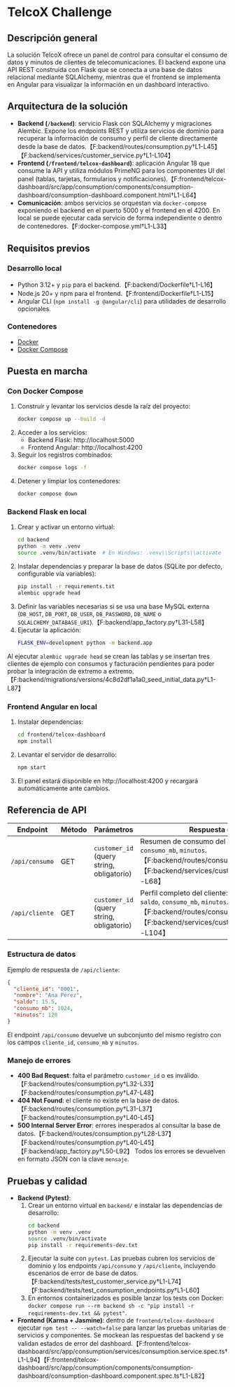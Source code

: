 # TelcoX Challenge

## Descripción general
La solución TelcoX ofrece un panel de control para consultar el consumo de datos y minutos de clientes de telecomunicaciones. El
backend expone una API REST construida con Flask que se conecta a una base de datos relacional mediante SQLAlchemy, mientras que el frontend se
implementa en Angular para visualizar la información en un dashboard interactivo.

## Arquitectura de la solución
- **Backend (`/backend`)**: servicio Flask con SQLAlchemy y migraciones Alembic. Expone los endpoints REST y utiliza servicios
  de dominio para recuperar la información de consumo y perfil de cliente directamente desde la base de datos.【F:backend/routes/consumption.py†L1-L45】【F:backend/services/customer_service.py†L1-L104】
- **Frontend (`/frontend/telcox-dashboard`)**: aplicación Angular 18 que consume la API y utiliza módulos PrimeNG para los
  componentes UI del panel (tablas, tarjetas, formularios y notificaciones).【F:frontend/telcox-dashboard/src/app/consumption/components/consumption-dashboard/consumption-dashboard.component.html†L1-L64】
- **Comunicación**: ambos servicios se orquestan vía `docker-compose` exponiendo el backend en el puerto 5000 y el frontend en el
  4200. En local se puede ejecutar cada servicio de forma independiente o dentro de contenedores.【F:docker-compose.yml†L1-L33】

## Requisitos previos
### Desarrollo local
- Python 3.12+ y `pip` para el backend.【F:backend/Dockerfile†L1-L16】
- Node.js 20+ y npm para el frontend.【F:frontend/Dockerfile†L1-L15】
- Angular CLI (`npm install -g @angular/cli`) para utilidades de desarrollo opcionales.

### Contenedores
- [Docker](https://docs.docker.com/get-docker/)
- [Docker Compose](https://docs.docker.com/compose/)

## Puesta en marcha
### Con Docker Compose
1. Construir y levantar los servicios desde la raíz del proyecto:
   ```bash
   docker compose up --build -d
   ```
2. Acceder a los servicios:
   - Backend Flask: http://localhost:5000
   - Frontend Angular: http://localhost:4200
3. Seguir los registros combinados:
   ```bash
   docker compose logs -f
   ```
4. Detener y limpiar los contenedores:
   ```bash
   docker compose down
   ```

### Backend Flask en local
1. Crear y activar un entorno virtual:
   ```bash
   cd backend
   python -m venv .venv
   source .venv/bin/activate  # En Windows: .venv\\Scripts\\activate
   ```
2. Instalar dependencias y preparar la base de datos (SQLite por defecto, configurable vía variables):
   ```bash
   pip install -r requirements.txt
   alembic upgrade head
   ```
3. Definir las variables necesarias si se usa una base MySQL externa (`DB_HOST`, `DB_PORT`, `DB_USER`, `DB_PASSWORD`, `DB_NAME` o
   `SQLALCHEMY_DATABASE_URI`).【F:backend/app_factory.py†L31-L58】
4. Ejecutar la aplicación:
   ```bash
   FLASK_ENV=development python -m backend.app
   ```

Al ejecutar `alembic upgrade head` se crean las tablas y se insertan tres clientes de ejemplo con consumos y facturación pendientes para poder probar la integración de extremo a extremo.【F:backend/migrations/versions/4c8d2df1a1a0_seed_initial_data.py†L1-L87】

### Frontend Angular en local
1. Instalar dependencias:
   ```bash
   cd frontend/telcox-dashboard
   npm install
   ```
2. Levantar el servidor de desarrollo:
   ```bash
   npm start
   ```
3. El panel estará disponible en http://localhost:4200 y recargará automáticamente ante cambios.

## Referencia de API
| Endpoint | Método | Parámetros | Respuesta exitosa |
| --- | --- | --- | --- |
| `/api/consumo` | GET | `customer_id` (query string, obligatorio) | Resumen de consumo del cliente: `cliente_id`, `consumo_mb`, `minutos`.【F:backend/routes/consumption.py†L24-L37】【F:backend/services/customer_service.py†L44-L68】 |
| `/api/cliente` | GET | `customer_id` (query string, obligatorio) | Perfil completo del cliente: `cliente_id`, `nombre`, `saldo`, `consumo_mb`, `minutos`.【F:backend/routes/consumption.py†L39-L45】【F:backend/services/customer_service.py†L71-L104】 |

### Estructura de datos
Ejemplo de respuesta de `/api/cliente`:
```json
{
  "cliente_id": "0001",
  "nombre": "Ana Pérez",
  "saldo": 15.5,
  "consumo_mb": 1024,
  "minutos": 120
}
```
El endpoint `/api/consumo` devuelve un subconjunto del mismo registro con los campos `cliente_id`, `consumo_mb` y `minutos`.

### Manejo de errores
- **400 Bad Request**: falta el parámetro `customer_id` o es inválido.【F:backend/routes/consumption.py†L32-L33】【F:backend/routes/consumption.py†L47-L48】
- **404 Not Found**: el cliente no existe en la base de datos.【F:backend/routes/consumption.py†L31-L37】【F:backend/routes/consumption.py†L40-L45】
- **500 Internal Server Error**: errores inesperados al consultar la base de datos.【F:backend/routes/consumption.py†L28-L37】【F:backend/routes/consumption.py†L40-L45】【F:backend/app_factory.py†L50-L92】
Todos los errores se devuelven en formato JSON con la clave `mensaje`.

## Pruebas y calidad
- **Backend (Pytest)**:
  1. Crear un entorno virtual en `backend/` e instalar las dependencias de desarrollo:
     ```bash
     cd backend
     python -m venv .venv
     source .venv/bin/activate
     pip install -r requirements-dev.txt
     ```
  2. Ejecutar la suite con `pytest`. Las pruebas cubren los servicios de dominio y los endpoints `/api/consumo` y `/api/cliente`, incluyendo escenarios de error de base de datos.【F:backend/tests/test_customer_service.py†L1-L74】【F:backend/tests/test_consumption_endpoints.py†L1-L60】
  3. En entornos containerizados es posible lanzar los tests con Docker: `docker compose run --rm backend sh -c "pip install -r requirements-dev.txt && pytest"`.
- **Frontend (Karma + Jasmine)**: dentro de `frontend/telcox-dashboard` ejecutar `npm test -- --watch=false` para lanzar las pruebas unitarias de servicios y componentes. Se mockean las respuestas del backend y se validan estados de error del dashboard.【F:frontend/telcox-dashboard/src/app/consumption/services/consumption.service.spec.ts†L1-L94】【F:frontend/telcox-dashboard/src/app/consumption/components/consumption-dashboard/consumption-dashboard.component.spec.ts†L1-L82】
